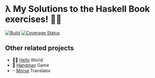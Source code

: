 # λ My Solutions to the Haskell Book exercises! 💪🏼

[![Build](https://img.shields.io/travis/kutyel/haskell-book/master.svg?style=flat-square)](https://travis-ci.org/kutyel/haskell-book)
[![Coverage Status](https://img.shields.io/coveralls/kutyel/haskell-book/master.svg?style=flat-square)](https://coveralls.io/github/kutyel/haskell-book?branch=master)

## Other related projects

- 👋🏼 [Hello](https://github.com/kutyel/hello) World
- 👾 [Hangman](https://github.com/kutyel/hangman) Game
- 🀄️ [Morse](https://github.com/kutyel/morse) Translator
